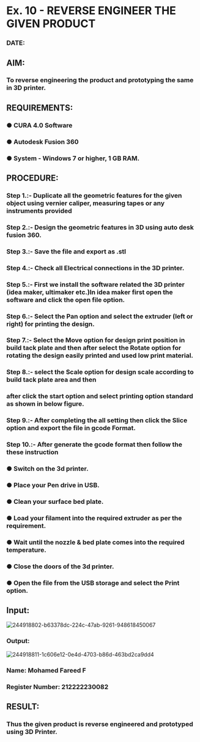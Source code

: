 # Ex. 10 - REVERSE ENGINEER THE GIVEN PRODUCT

### DATE: 

## AIM: 
### To reverse engineering the product and prototyping the same in 3D printer.

## REQUIREMENTS:
### ●	CURA 4.0 Software
### ●	 Autodesk Fusion 360
### ●	 System - Windows 7 or higher, 1 GB RAM.

## PROCEDURE:
### Step 1.:- Duplicate all the geometric features for the given object using vernier caliper, measuring tapes or any instruments provided
### Step 2.:- Design the geometric features in 3D using auto desk fusion 360.
### Step 3.:- Save the file and export as .stl
### Step 4.:- Check all Electrical connections in the 3D printer.
### Step 5.:- First we install the software related the 3D printer (idea maker, ultimaker etc.)In idea maker first open the software and click the open file option.
### Step 6.:- Select the Pan option and select the extruder (left or right) for printing the design.
### Step 7.:- Select the Move option for design print position in build tack plate and then after select the Rotate option for rotating the design easily printed and used low print material.
### Step 8.:- select the Scale option for design scale according to build tack plate area and then
### after click the start option and select printing option standard as shown in below figure.
### Step 9.:- After completing the all setting then click the Slice option and export the file in gcode Format.
### Step 10.:- After generate the gcode format then follow the these instruction 
  ###   ●	Switch on the 3d printer.
  ###   ●	Place your Pen drive in USB.
  ###   ●	Clean your surface bed plate.
  ###   ●	Load your filament into the required extruder as per the requirement.
  ###   ●	Wait until the nozzle & bed plate comes into the required temperature.
  ###   ●	Close the doors of the 3d printer.
  ###   ●	Open the file from the USB storage and select the Print option.

## Input:
![244918802-b63378dc-224c-47ab-9261-948618450067](https://github.com/Thirukaalathessvarar-S/Ex.-10---REVERSE-ENGINEER-THE-GIVEN-PRODUCT/assets/121166390/4b6ab7e5-8648-4f1f-aa6d-4a3d849ecabb)

### Output:
![244918811-1c606e12-0e4d-4703-b86d-463bd2ca9dd4](https://github.com/Thirukaalathessvarar-S/Ex.-10---REVERSE-ENGINEER-THE-GIVEN-PRODUCT/assets/121166390/ecbeed11-2e6f-4a0c-a6a6-bc1fc818d6b4)

### Name: Mohamed Fareed F
### Register Number: 212222230082

## RESULT:
###   Thus the given product is reverse engineered and prototyped using 3D Printer.
